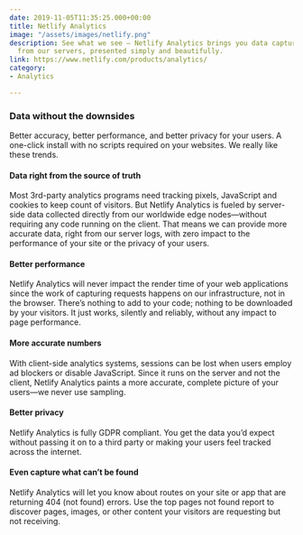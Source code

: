```yaml
---
date: 2019-11-05T11:35:25.000+00:00
title: Netlify Analytics
image: "/assets/images/netlify.png"
description: See what we see – Netlify Analytics brings you data captured directly
  from our servers, presented simply and beautifully.
link: https://www.netlify.com/products/analytics/
category:
- Analytics

---
```

### Data without the downsides

Better accuracy, better performance, and better privacy for your users. A one-click install with no scripts required on your websites. We really like these trends.

#### Data right from the source of truth

Most 3rd-party analytics programs need tracking pixels, JavaScript and cookies to keep count of visitors. But Netlify Analytics is fueled by server-side data collected directly from our worldwide edge nodes—without requiring any code running on the client. That means we can provide more accurate data, right from our server logs, with zero impact to the performance of your site or the privacy of your users.

#### Better performance

Netlify Analytics will never impact the render time of your web applications since the work of capturing requests happens on our infrastructure, not in the browser. There’s nothing to add to your code; nothing to be downloaded by your visitors. It just works, silently and reliably, without any impact to page performance.

#### More accurate numbers

With client-side analytics systems, sessions can be lost when users employ ad blockers or disable JavaScript. Since it runs on the server and not the client, Netlify Analytics paints a more accurate, complete picture of your users—we never use sampling.

#### Better privacy

Netlify Analytics is fully GDPR compliant. You get the data you’d expect without passing it on to a third party or making your users feel tracked across the internet.

#### Even capture what can’t be found

Netlify Analytics will let you know about routes on your site or app that are returning 404 (not found) errors. Use the top pages not found report to discover pages, images, or other content your visitors are requesting but not receiving.